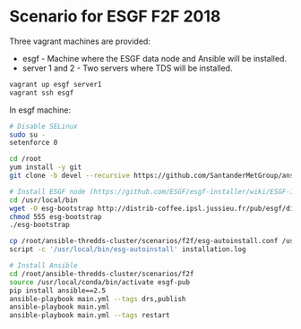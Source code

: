 # Scenario for ESGF F2F 2018

Three vagrant machines are provided:

- esgf - Machine where the ESGF data node and Ansible will be installed.
- server 1 and 2 - Two servers where TDS will be installed.

```bash
vagrant up esgf server1
vagrant ssh esgf
```

In esgf machine:

```bash
# Disable SELinux
sudo su -
setenforce 0

cd /root
yum install -y git
git clone -b devel --recursive https://github.com/SantanderMetGroup/ansible-thredds-cluster

# Install ESGF node (https://github.com/ESGF/esgf-installer/wiki/ESGF-Installation-Using-Autoinstaller)
cd /usr/local/bin
wget -O esg-bootstrap http://distrib-coffee.ipsl.jussieu.fr/pub/esgf/dist/2.7/1/esgf-installer/esg-bootstrap --no-check-certificate
chmod 555 esg-bootstrap
./esg-bootstrap

cp /root/ansible-thredds-cluster/scenarios/f2f/esg-autoinstall.conf /usr/local/etc/esg-autoinstall.conf
script -c '/usr/local/bin/esg-autoinstall' installation.log

# Install Ansible
cd /root/ansible-thredds-cluster/scenarios/f2f
source /usr/local/conda/bin/activate esgf-pub
pip install ansible==2.5
ansible-playbook main.yml --tags drs,publish
ansible-playbook main.yml
ansible-playbook main.yml --tags restart
```
